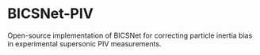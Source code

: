 # BICSNet-PIV
Open-source implementation of BICSNet for correcting particle inertia bias in experimental supersonic PIV measurements.
